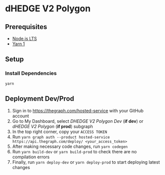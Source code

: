 # dHEDGE V2 Polygon

## Prerequisites

- [Node.js LTS](https://nodejs.org/en/download/)
- [Yarn 1](https://classic.yarnpkg.com/en/docs/getting-started)

## Setup

### Install Dependencies

`yarn`

## Deployment Dev/Prod

1. Sign in to https://thegraph.com/hosted-service with your GitHub account
2. Go to My Dashboard, select _DHEDGE V2 Polygon Dev_ (**if dev**) or _dHEDGE V2 Polygon_ (**if prod**) subgraph
3. In the top right corner, copy your `ACCESS TOKEN`
4. Run `yarn graph auth --product hosted-service https://api.thegraph.com/deploy/ <your_access_token>`
5. After making necessary code changes, run `yarn codegen`
6. Run `yarn build-dev` or `yarn build-prod` to check there are no compilation errors
7. Finally, run `yarn deploy-dev` or `yarn deploy-prod` to start deploying latest changes
